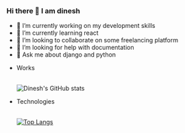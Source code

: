 ### Hi there 👋 I am dinesh


- 🔭 I’m currently working on my development skills
- 🌱 I’m currently learning react
- 👯 I’m looking to collaborate on some freelancing platform
- 🤔 I’m looking for help with documentation
- 💬 Ask me about django and python

<ul>
<li>Works</li> 

<br>

![Dinesh's GitHub stats](https://github-readme-stats.vercel.app/api?username=dineshssdn-867&show_icons=true&theme=highcontrast)

<li>Technologies</li> 

<br>

[![Top Langs](https://github-readme-stats.vercel.app/api/top-langs/?username=dineshssdn-867&layout=compact)](https://github.com/dineshssdn-867/github-readme-stats)



<br>
</ul>
